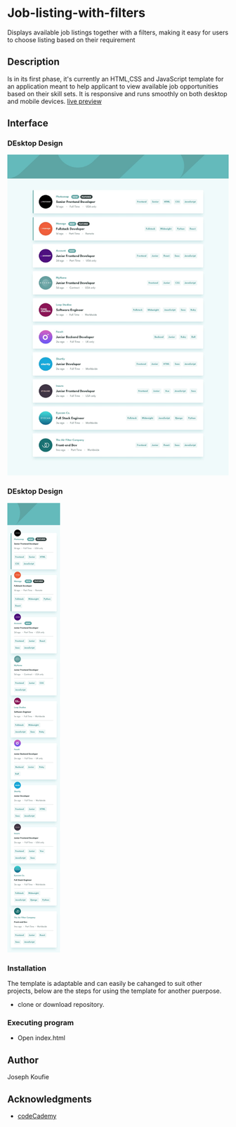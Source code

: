 # Job-listing-with-filters
Displays available job listings together with a filters, making it easy for users to choose listing based on their requirement

## Description

 Is in its first phase, it's currently an HTML,CSS and JavaScript template for an application meant to 
 help applicant to view available job opportunities based on their skill sets. It is responsive and runs smoothly on both desktop and mobile devices.
 [live preview](https://jemmahkoufie.github.io/Clipboard-landing-page/) 

 ## Interface
 ### DEsktop Design
 ![Destop View](design/desktop-design.jpg)

### DEsktop Design
 ![Mobile View](design/mobile-design.jpg)

### Installation
The template is adaptable and can easily be cahanged to suit other projects, below are the steps for using the template for another puerpose.
 - clone or download repository.

### Executing program

* Open index.html


## Author
Joseph Koufie

## Acknowledgments

* [codeCademy](https://www.codecademy.com/)

